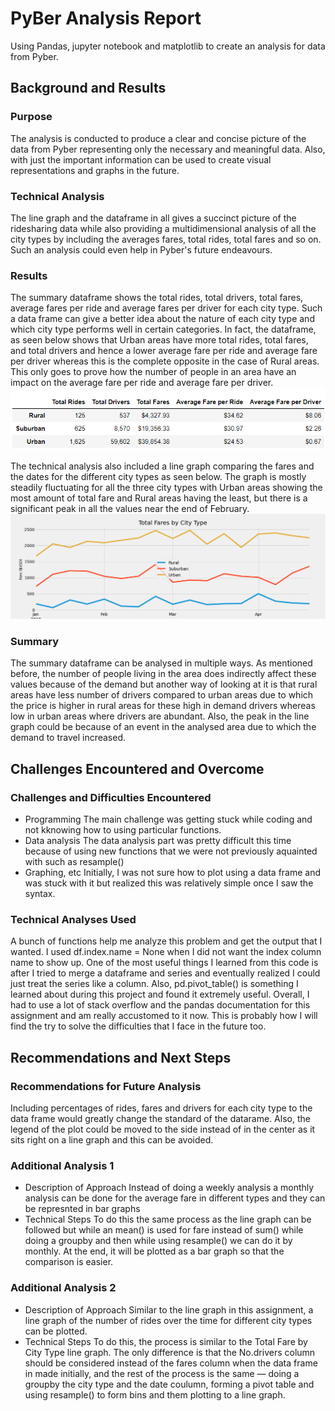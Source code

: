 # PyBer Analysis Report
Using Pandas, jupyter notebook and matplotlib to create an analysis for data from Pyber. 
## Background and Results

### Purpose
The analysis is conducted to produce a clear and concise picture of the data from Pyber representing only the necessary and meaningful data. Also, with just the important information can be used to create visual representations and graphs in the future. 
### Technical Analysis
The line graph and the dataframe in all gives a succinct picture of the ridesharing data while also providing a multidimensional analysis of all the city types by including the averages fares, total rides, total fares and so on. Such an analysis could even help in Pyber's future endeavours.
### Results
The summary dataframe shows the total rides, total drivers, total fares, average fares per ride and average fares per driver for each city type. Such a data frame can give a better idea about the nature of each city type and which city type performs well in certain categories. In fact, the dataframe, as seen below shows that Urban areas have more total rides, total fares, and total drivers and hence a lower average fare per ride and average fare per driver whereas this is the complete opposite in the case of Rural areas. This only goes to prove how the number of people in an area have an impact on the average fare per ride and average fare per driver. 
![Fig 1. ]( /analysis/Fig9.PNG)

The technical analysis also included a line graph comparing the fares and the dates for the different city types as seen below. The graph is mostly steadily fluctuating for all the three city types with Urban areas showing the most amount of total fare and Rural areas having the least, but there is a significant peak in all the values near the end of February.
![Fig 2. ]( /analysis/Fig8.png)
### Summary
The summary dataframe can be analysed in multiple ways. As mentioned before, the number of people living in the area does indirectly affect these values because of the demand but another way of looking at it is that rural areas have less number of drivers compared to urban areas due to which the price is higher in rural areas for these high in demand drivers whereas low in urban areas where drivers are abundant.
Also, the peak in the line graph could be because of an event in the analysed area due to which the demand to travel increased.
## Challenges Encountered and Overcome

### Challenges and Difficulties Encountered

* Programming
The main challenge was getting stuck while coding and not kknowing how to using particular functions. 
* Data analysis
The data analysis part was pretty difficult this time because of using new functions that we were not previously aquainted with such as resample()
* Graphing, etc
Initially, I was not sure how to plot using a data frame and was stuck with it but realized this was relatively simple once I saw the syntax. 

### Technical Analyses Used

A bunch of functions help me analyze this problem and get the output that I wanted. I used df.index.name = None when I did not want the index column name to show up. One of the most useful things I learned from this code is after I tried to merge a dataframe and series and eventually realized I could just treat the series like a column. Also, pd.pivot_table() is something I learned about during this project and found it extremely useful. Overall, I had to use a lot of stack overflow and the pandas documentation for this assignment and am really accustomed to it now. This is probably how I will find the try to solve the difficulties that I face in the future too.  

## Recommendations and Next Steps

### Recommendations for Future Analysis
Including percentages of rides, fares and drivers for each city type to the data frame would greatly change the standard of the datarame. Also, the legend of the plot could be moved to the side instead of in the center as it sits right on a line graph and this can be avoided. 

### Additional Analysis 1

* Description of Approach
Instead of doing a weekly analysis a monthly analysis can be done for the average fare in different types and they can be represnted in bar graphs 
* Technical Steps
To do this the same process as the line graph can be followed but while an mean() is used for fare instead of sum() while doing a groupby and then while using resample() we can do it by monthly. At the end, it will be plotted as a bar graph so that the comparison is easier.
### Additional Analysis 2

* Description of Approach
Similar to the line graph in this assignment, a line graph of the number of rides over the time for different city types can be plotted.
* Technical Steps
To do this, the process is similar to the Total Fare by City Type line graph. The only difference is that the No.drivers column should be considered instead of the fares column when the data frame in made initially, and the rest of the process is the same — doing a groupby the city type and the date coulumn, forming a pivot table and using resample() to form bins and them plotting to a line graph.



